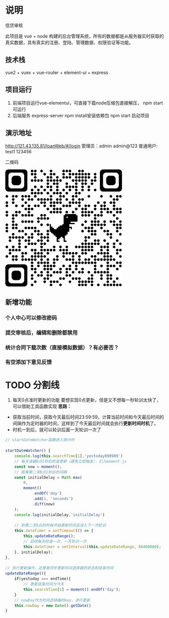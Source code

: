 # 说明
信贷审核

此项目是 vue + node 构建的后台管理系统，所有的数据都是从服务器实时获取的真实数据，具有真实的注册、登陆、管理数据、权限验证等功能。

## 技术栈
vue2 + vuex + vue-router + element-ui + express

## 项目运行
1. 前端项目运行vue-elementui，可直接下载node压缩包直接解压，
npm start可运行
2. 后端服务 express-server
npm install安装依赖包
npm start 启动项目

## 演示地址 
http://121.43.135.81/loanWeb/#/login
管理员：admin  admin@123
普通用户: test1 123456

二维码

![show](./show.png)



## 新增功能
### 个人中心可以修改密码
### 提交审核后，编辑和删除都禁用
### 统计合同下载次数（直接模拟数据）？有必要否？
### 有空添加下意见反馈

# TODO 分割线

1. 每天0点准时更新的功能
要想实现0点更新，但是又不想每一秒轮训太快了，可以借助工具函数实现
**思路：**
+ 获取当前时间，获取今天最后时间23:59:59，计算当前时间和今天最后时间的间隔作为定时器的时间，这样到了今天最后时间就会执行**更新时间时机**了。
+ 时机一到后，就可以轮训后面一天轮训一次了

```js
// startDateWatcher函数进入倒计时

startDateWatcher() {
    console.log(this.searchTime[1],'yestoday898989')
    // 每天凌晨0点1秒后检查更新（避免立即触发），引入moment.js
    const now = moment();
    // 距离第二天0点1秒后的间隔
    const initialDelay = Math.max(
        0,
        moment()
            .endOf('day')
            .add(1, 'seconds')
            .diff(now)
    );
    console.log(initialDelay,'initialDelay')
    
    // 到第二天0点的时候开始更新时间且进入下一次轮训
    this.dateTimer = setTimeout(() => {
        this.updateDateRange();
        // 后续每天检查一次，一天轮训一次
        this.dateTimer = setInterval(this.updateDateRange, 86400000);
    }, initialDelay);
},

// 执行更新操作，这里是同步更新时间选择器的状态和结束时间
updateDateRange(){
    if(yestoday === endTime){
        // 更新结束时间为今天
        this.searchTime[1] = moment().endOf('day');
    }
    // nowDay作为时间选择器的key，进行更新
    this.nowDay = new Date().getDate()
}

```

